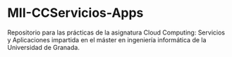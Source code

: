 # MII-CCServicios-Apps
Repositorio para las prácticas de la asignatura Cloud Computing: Servicios y Aplicaciones impartida en el máster en ingeniería informática de la Universidad de Granada. 
